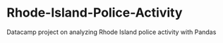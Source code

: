 # Rhode-Island-Police-Activity
Datacamp project on analyzing Rhode Island police activity with Pandas
